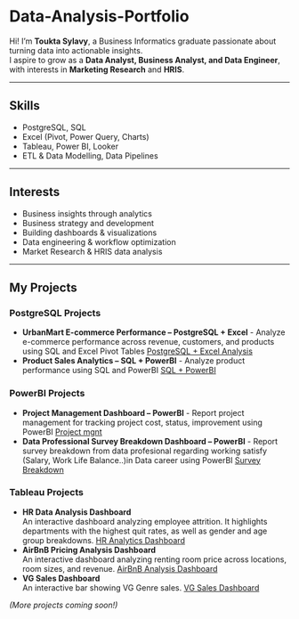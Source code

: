 # Data-Analysis-Portfolio
Hi! I’m **Toukta Sylavy**, a Business Informatics graduate passionate about turning data into actionable insights.  
I aspire to grow as a **Data Analyst, Business Analyst, and Data Engineer**, with interests in **Marketing Research** and **HRIS**.

---

## Skills
- PostgreSQL, SQL  
- Excel (Pivot, Power Query, Charts)  
- Tableau, Power BI, Looker  
- ETL & Data Modelling, Data Pipelines  

---

## Interests  
- Business insights through analytics
- Business strategy and development 
- Building dashboards & visualizations  
- Data engineering & workflow optimization
- Market Research & HRIS data analysis  

---

## My Projects
### PostgreSQL Projects
- **UrbanMart E-commerce Performance – PostgreSQL + Excel** - Analyze e-commerce performance across revenue, customers, and products using SQL and Excel Pivot Tables [PostgreSQL + Excel Analysis](./Project-Postgres-Excel)
- **Product Sales Analytics – SQL + PowerBI** - Analyze product performance using SQL and PowerBI [SQL + PowerBI](./Project-ProductSales)
### PowerBI Projects
- **Project Management Dashboard – PowerBI** - Report project management for tracking project cost, status, improvement using PowerBI  [Project mgnt](./Project-Management)
- **Data Professional Survey Breakdown Dashboard – PowerBI** - Report survey breakdown from data profesional regarding working satisfy (Salary, Work Life Balance..)in Data career using PowerBI  [Survey Breakdown](./Survey-Breakdown)
### Tableau Projects 
- **HR Data Analysis Dashboard**  
  An interactive dashboard analyzing employee attrition. It highlights departments with the highest quit rates, as well as gender and age group breakdowns. 
  [HR Analytics Dashboard](https://public.tableau.com/app/profile/toukta.sylavy/viz/HR_Analytics_Dashboard_Project/HRANALYTICSDASHBOARD)
- **AirBnB Pricing Analysis Dashboard**  
  An interactive dashboard analyzing renting room price across locations, room sizes, and revenue. 
  [AirBnB Analysis Dashboard](https://public.tableau.com/app/profile/toukta.sylavy/viz/AirBnBFullProject_17073153697130/Dashboard1)
- **VG Sales Dashboard**  
  An interactive bar showing VG Genre sales. 
  [VG Sales Dashboard](https://public.tableau.com/app/profile/toukta.sylavy/viz/VGSalesDashboard_17073021549760/VGSalesDashboard)
    
*(More projects coming soon!)*

